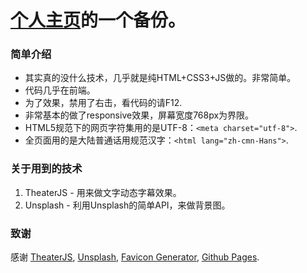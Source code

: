 # [个人主页](https://xubingyang.com)的一个备份。

### 简单介绍
* 其实真的没什么技术，几乎就是纯HTML+CSS3+JS做的。非常简单。
* 代码几乎在前端。
* 为了效果，禁用了右击，看代码的请F12.
* 非常基本的做了responsive效果，屏幕宽度768px为界限。
* HTML5规范下的网页字符集用的是UTF-8：```<meta charset="utf-8">```.
* 全页面用的是大陆普通话用规范汉字：```<html lang="zh-cmn-Hans">```. 

### 关于用到的技术
1. TheaterJS - 用来做文字动态字幕效果。
2. Unsplash - 利用Unsplash的简单API，来做背景图。

### 致谢
感谢 [TheaterJS](https://codepen.io/Zhouzi/pen/JoRazP), [Unsplash](https://unsplash.com), [Favicon Generator](http://realfavicongenerator.net), [Github Pages](https://pages.github.com).
